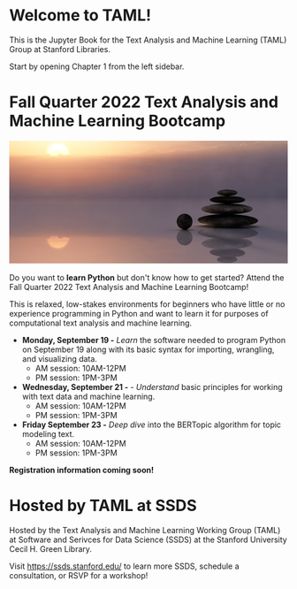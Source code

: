 # Welcome to TAML!

This is the Jupyter Book for the Text Analysis and Machine Learning (TAML) Group at Stanford Libraries. 

Start by opening Chapter 1 from the left sidebar.

# Fall Quarter 2022 Text Analysis and Machine Learning Bootcamp

![Ralf Kunze from Pixabay](fall2022/img/fallbootcamp.jpg)

Do you want to **learn Python** but don't know how to get started? Attend the Fall Quarter 2022 Text Analysis and Machine Learning Bootcamp! 

This is relaxed, low-stakes environments for beginners who have little or no experience programming in Python and want to learn it for purposes of computational text analysis and machine learning. 

* **Monday, September 19 -** _Learn_ the software needed to program Python on September 19 along with its basic syntax for importing, wrangling, and visualizing data.
    * AM session: 10AM-12PM
    * PM session: 1PM-3PM
* **Wednesday, September 21 -** - _Understand_ basic principles for working with text data and machine learning. 
    * AM session: 10AM-12PM
    * PM session: 1PM-3PM
* **Friday September 23 -** _Deep dive_ into the BERTopic algorithm for topic modeling text.
    * AM session: 10AM-12PM
    * PM session: 1PM-3PM
    
**Registration information coming soon!**

# Hosted by TAML at SSDS

Hosted by the Text Analysis and Machine Learning Working Group (TAML) at Software and Serivces for Data Science (SSDS) at the Stanford University Cecil H. Green Library. 

Visit https://ssds.stanford.edu/ to learn more SSDS, schedule a consultation, or RSVP for a workshop!
